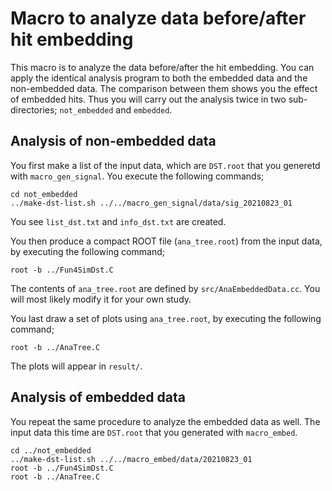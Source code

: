 # Macro to analyze data before/after hit embedding

This macro is to analyze the data before/after the hit embedding.
You can apply the identical analysis program to both the embedded data and the non-embedded data.
The comparison between them shows you the effect of embedded hits.
Thus you will carry out the analysis twice in two sub-directories; `not_embedded` and `embedded`.

## Analysis of non-embedded data

You first make a list of the input data, which are `DST.root` that you generetd with `macro_gen_signal`.
You execute the following commands;
```
cd not_embedded
../make-dst-list.sh ../../macro_gen_signal/data/sig_20210823_01
```
You see `list_dst.txt` and `info_dst.txt` are created.

You then produce a compact ROOT file (`ana_tree.root`) from the input data, by executing the following command;
```
root -b ../Fun4SimDst.C
```
The contents of `ana_tree.root` are defined by `src/AnaEmbeddedData.cc`.
You will most likely modify it for your own study.

You last draw a set of plots using `ana_tree.root`, by executing the following command;
```
root -b ../AnaTree.C
```
The plots will appear in `result/`.

## Analysis of embedded data

You repeat the same procedure to analyze the embedded data as well.
The input data this time are `DST.root` that you generated with `macro_embed`.
```
cd ../not_embedded
../make-dst-list.sh ../../macro_embed/data/20210823_01
root -b ../Fun4SimDst.C
root -b ../AnaTree.C
```

